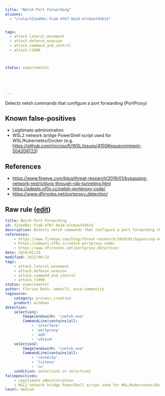 ```yaml
---
title: "Netsh Port Forwarding"
aliases:
  - "/rule/322ed9ec-fcab-4f67-9a34-e7c6aef43614"


tags:
  - attack.lateral_movement
  - attack.defense_evasion
  - attack.command_and_control
  - attack.t1090



status: experimental





---
```


Detects netsh commands that configure a port forwarding (PortProxy)

<!--more-->


## Known false-positives

* Legitimate administration
* WSL2 network bridge PowerShell script used for WSL/Kubernetes/Docker (e.g. https://github.com/microsoft/WSL/issues/4150#issuecomment-504209723)



## References

* https://www.fireeye.com/blog/threat-research/2019/01/bypassing-network-restrictions-through-rdp-tunneling.html
* https://adepts.of0x.cc/netsh-portproxy-code/
* https://www.dfirnotes.net/portproxy_detection/


## Raw rule ([edit](https://github.com/SigmaHQ/sigma/edit/master/rules/windows/process_creation/proc_creation_win_netsh_port_fwd.yml))
```yaml
title: Netsh Port Forwarding
id: 322ed9ec-fcab-4f67-9a34-e7c6aef43614
description: Detects netsh commands that configure a port forwarding (PortProxy)
references:
    - https://www.fireeye.com/blog/threat-research/2019/01/bypassing-network-restrictions-through-rdp-tunneling.html
    - https://adepts.of0x.cc/netsh-portproxy-code/
    - https://www.dfirnotes.net/portproxy_detection/
date: 2019/01/29
modified: 2021/06/22
tags:
    - attack.lateral_movement
    - attack.defense_evasion
    - attack.command_and_control
    - attack.t1090
status: experimental
author: Florian Roth, omkar72, oscd.community
logsource:
    category: process_creation
    product: windows
detection:
    selection1:
        Image|endswith: '\netsh.exe'
        CommandLine|contains|all:
            - 'interface'
            - 'portproxy'
            - 'add'
            - 'v4tov4'
    selection2:
        Image|endswith: '\netsh.exe'
        CommandLine|contains|all:
            - 'connectp'
            - 'listena'
            - 'c='
    condition: selection1 or selection2
falsepositives:
    - Legitimate administration
    - WSL2 network bridge PowerShell script used for WSL/Kubernetes/Docker (e.g. https://github.com/microsoft/WSL/issues/4150#issuecomment-504209723)
level: medium

```
